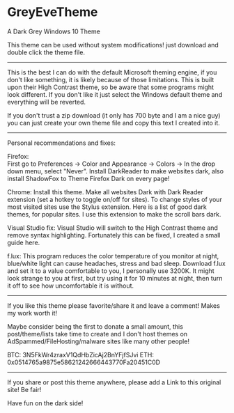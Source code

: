 # GreyEveTheme
A Dark Grey Windows 10 Theme


This theme can be used without system modifications! just download and double click the theme file.
_______________

This is the best I can do with the default Microsoft theming engine, if you don't like something, it is likely because of those limitations.
This is built upon their High Contrast theme, so be aware that some programs might look different. If you don't like it just select the Windows default theme and everything will be reverted.

If you don't trust a zip download (it only has 700 byte and I am a nice guy) you can just create your own theme file and copy this text I created into it.
_______________

Personal recommendations and fixes:

   Firefox:   
        First go to Preferences -> Color and Appearance -> Colors -> In the drop down menu, select "Never".
        Install DarkReader to make websites dark, also install ShadowFox to Theme Firefox Dark on every page!

   Chrome:
        Install this theme.
        Make all websites Dark with Dark Reader extension (set a hotkey to toggle on/off for sites).
        To change styles of your most visited sites use the Stylus extension. Here is a list of good dark themes, for popular sites.
        I use this extension to make the scroll bars dark.

   Visual Studio fix:
        Visual Studio will switch to the High Contrast theme and remove syntax highlighting. Fortunately this can be fixed, I created a small guide here.

   f.lux:
        This program reduces the color temperature of you monitor at night, blue/white light can cause headaches, stress and bad sleep.
        Download f.lux and set it to a value comfortable to you, I personally use 3200K.
        It might look strange to you at first, but try using it for 10 minutes at night, then turn it off to see how uncomfortable it is without.

_______________

If you like this theme please favorite/share it and leave a comment! Makes my work worth it!

Maybe consider being the first to donate a small amount, this post/theme/lists take time to create and I don't host themes on AdSpammed/FileHosting/malware sites like many other people!

BTC: 3N5FkWr4zraxV1QdHbZicAj2BnYFjfSJvi
ETH: 0x0514765a9875e58621242666443770Fa20451C0D

_______________

If you share or post this theme anywhere, please add a Link to this original site! Be fair!


Have fun on the dark side!

